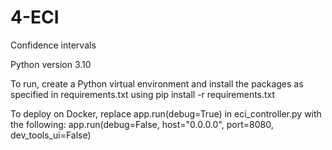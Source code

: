 # 4-ECI
Confidence intervals

Python version 3.10

To run, create a Python virtual environment and install the packages as specified in requirements.txt using pip install -r requirements.txt

To deploy on Docker, replace app.run(debug=True) in eci_controller.py with the following:
app.run(debug=False, host="0.0.0.0", port=8080, dev_tools_ui=False)
